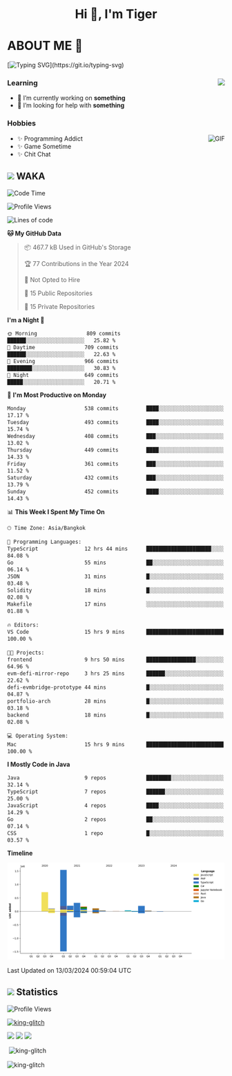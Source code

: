 <h1 align="center">Hi 👋, I'm Tiger</h1>




# ABOUT ME 💬

[![Typing SVG](https://readme-typing-svg.herokuapp.com?color=22F771&vCenter=true&lines=A+perssionate+developer+from+nowhere.)](https://git.io/typing-svg)

<div>
 <img align="right" src="https://spotify-github-profile.vercel.app/api/view?uid=12129734423&cover_image=false&theme=default&bar_color=22d016&bar_color_cover=true" />
 <h3>Learning</h3>
 
 <ul>
  <li>🔭 I’m currently working on <b>something</b></li>
  <li>🤝 I’m looking for help with <b>something</b></li>
 </ul>
 
</div>
<div>
 <h3>Hobbies</h3>
 <img align="right" height="475px"  alt="GIF" src="https://i.pinimg.com/originals/1f/b7/db/1fb7dbee557e5ed509f7517da8a84d58.gif" />
 <ul>
  <li>✨ Programming Addict</li>
  <li>✨ Game Sometime</li>
  <li>✨ Chit Chat</li>
 </ul>
 
</div>



## <img height="40" src="https://raw.githubusercontent.com/innng/innng/master/assets/kyubey.gif"/> WAKA

<!--START_SECTION:waka-->
![Code Time](http://img.shields.io/badge/Code%20Time-1%2C794%20hrs%2029%20mins-blue)

![Profile Views](http://img.shields.io/badge/Profile%20Views-0-blue)

![Lines of code](https://img.shields.io/badge/From%20Hello%20World%20I%27ve%20Written-3.4%20million%20lines%20of%20code-blue)

**🐱 My GitHub Data** 

> 📦 467.7 kB Used in GitHub's Storage 
 > 
> 🏆 77 Contributions in the Year 2024
 > 
> 🚫 Not Opted to Hire
 > 
> 📜 15 Public Repositories 
 > 
> 🔑 15 Private Repositories 
 > 
**I'm a Night 🦉** 

```text
🌞 Morning                809 commits         ██████░░░░░░░░░░░░░░░░░░░   25.82 % 
🌆 Daytime                709 commits         ██████░░░░░░░░░░░░░░░░░░░   22.63 % 
🌃 Evening                966 commits         ████████░░░░░░░░░░░░░░░░░   30.83 % 
🌙 Night                  649 commits         █████░░░░░░░░░░░░░░░░░░░░   20.71 % 
```
📅 **I'm Most Productive on Monday** 

```text
Monday                   538 commits         ████░░░░░░░░░░░░░░░░░░░░░   17.17 % 
Tuesday                  493 commits         ████░░░░░░░░░░░░░░░░░░░░░   15.74 % 
Wednesday                408 commits         ███░░░░░░░░░░░░░░░░░░░░░░   13.02 % 
Thursday                 449 commits         ████░░░░░░░░░░░░░░░░░░░░░   14.33 % 
Friday                   361 commits         ███░░░░░░░░░░░░░░░░░░░░░░   11.52 % 
Saturday                 432 commits         ███░░░░░░░░░░░░░░░░░░░░░░   13.79 % 
Sunday                   452 commits         ████░░░░░░░░░░░░░░░░░░░░░   14.43 % 
```


📊 **This Week I Spent My Time On** 

```text
🕑︎ Time Zone: Asia/Bangkok

💬 Programming Languages: 
TypeScript               12 hrs 44 mins      █████████████████████░░░░   84.08 % 
Go                       55 mins             ██░░░░░░░░░░░░░░░░░░░░░░░   06.14 % 
JSON                     31 mins             █░░░░░░░░░░░░░░░░░░░░░░░░   03.48 % 
Solidity                 18 mins             █░░░░░░░░░░░░░░░░░░░░░░░░   02.08 % 
Makefile                 17 mins             ░░░░░░░░░░░░░░░░░░░░░░░░░   01.88 % 

🔥 Editors: 
VS Code                  15 hrs 9 mins       █████████████████████████   100.00 % 

🐱‍💻 Projects: 
frontend                 9 hrs 50 mins       ████████████████░░░░░░░░░   64.96 % 
evm-defi-mirror-repo     3 hrs 25 mins       ██████░░░░░░░░░░░░░░░░░░░   22.62 % 
defi-evmbridge-prototype 44 mins             █░░░░░░░░░░░░░░░░░░░░░░░░   04.87 % 
portfolio-arch           28 mins             █░░░░░░░░░░░░░░░░░░░░░░░░   03.18 % 
backend                  18 mins             █░░░░░░░░░░░░░░░░░░░░░░░░   02.08 % 

💻 Operating System: 
Mac                      15 hrs 9 mins       █████████████████████████   100.00 % 
```

**I Mostly Code in Java** 

```text
Java                     9 repos             ████████░░░░░░░░░░░░░░░░░   32.14 % 
TypeScript               7 repos             ██████░░░░░░░░░░░░░░░░░░░   25.00 % 
JavaScript               4 repos             ████░░░░░░░░░░░░░░░░░░░░░   14.29 % 
Go                       2 repos             ██░░░░░░░░░░░░░░░░░░░░░░░   07.14 % 
CSS                      1 repo              █░░░░░░░░░░░░░░░░░░░░░░░░   03.57 % 
```



**Timeline**

![Lines of Code chart](https://raw.githubusercontent.com/king-glitch/king-glitch/main/assets/bar_graph.png)


 Last Updated on 13/03/2024 00:59:04 UTC
<!--END_SECTION:waka-->
## <img height="40" src="https://raw.githubusercontent.com/innng/innng/master/assets/kyubey.gif"/> Statistics
![Profile Views](https://komarev.com/ghpvc/?username=king-glitch)  

<p align="left"> 
 <a href="https://github.com/ryo-ma/github-profile-trophy">
  <img src="https://github-profile-trophy.vercel.app/?username=king-glitch&theme=dracula" alt="king-glitch" />
 </a> </p>

![](https://github-profile-summary-cards.vercel.app/api/cards/profile-details?username=king-glitch&theme=dracula)
![](https://github-profile-summary-cards.vercel.app/api/cards/stats?username=king-glitch&theme=dracula) 
![](https://github-profile-summary-cards.vercel.app/api/cards/productive-time?username=king-glitch&theme=dracula)


<p>&nbsp;<img align="center" src="https://github-readme-stats.vercel.app/api?username=king-glitch&theme=dracula" alt="king-glitch" /></p>

<p><img align="center" src="https://github-readme-streak-stats.herokuapp.com/?user=king-glitch&theme=dracula" alt="king-glitch" /></p>
